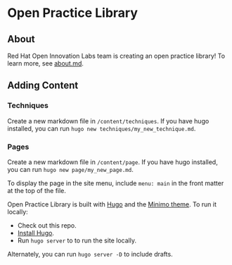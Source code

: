 # Open Practice Library

## About

Red Hat Open Innovation Labs team is creating an open practice library! To learn more, see [about.md](content/page/about.md).

## Adding Content

### Techniques

Create a new markdown file in `/content/techniques`. If you have hugo installed, you can run `hugo new techniques/my_new_technique.md`.

### Pages

Create a new markdown file in `/content/page`. If you have hugo installed, you can run `hugo new page/my_new_page.md`.

To display the page in the site menu, include `menu: main` in the front matter at the top of the file.

Open Practice Library is built with [Hugo](http://gohugo.io/) and the [Minimo theme](https://minimo.netlify.com/). To run it locally:

- Check out this repo.
- [Install Hugo](https://gohugo.io/getting-started/installing/).
- Run `hugo server` to to run the site locally.

Alternately, you can run `hugo server -D` to include drafts.
